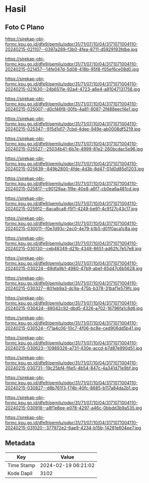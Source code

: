 # Hasil

## Foto C Plano

https://sirekap-obj-formc.kpu.go.id/dfe9/pemilu/pdpr/31/71/07/10/04/3171071004110-20240215-021107--0397a289-f3b0-4fea-8711-d5929193fdbe.jpg

https://sirekap-obj-formc.kpu.go.id/dfe9/pemilu/pdpr/31/71/07/10/04/3171071004110-20240215-021457--14fe047d-5d08-418b-95f8-f05ef6ce08d0.jpg

https://sirekap-obj-formc.kpu.go.id/dfe9/pemilu/pdpr/31/71/07/10/04/3171071004110-20240215-021630--24b6511e-92a4-4723-a6e4-a91047131756.jpg

https://sirekap-obj-formc.kpu.go.id/dfe9/pemilu/pdpr/31/71/07/10/04/3171071004110-20240215-025007--d0cf46f8-00fb-4a81-8087-2f488eecf4e1.jpg

https://sirekap-obj-formc.kpu.go.id/dfe9/pemilu/pdpr/31/71/07/10/04/3171071004110-20240215-025347--915d1d17-7cbd-4dee-949e-ab0008df5219.jpg

https://sirekap-obj-formc.kpu.go.id/dfe9/pemilu/pdpr/31/71/07/10/04/3171071004110-20240215-025527--25034b41-6b7e-4999-81e2-260bcdac5e96.jpg

https://sirekap-obj-formc.kpu.go.id/dfe9/pemilu/pdpr/31/71/07/10/04/3171071004110-20240215-025639--849b2800-4fde-4d3b-8d47-01d0d85d1203.jpg

https://sirekap-obj-formc.kpu.go.id/dfe9/pemilu/pdpr/31/71/07/10/04/3171071004110-20240215-025817--c90129aa-1f9e-40e8-a6f7-cb0ea6a481cd.jpg

https://sirekap-obj-formc.kpu.go.id/dfe9/pemilu/pdpr/31/71/07/10/04/3171071004110-20240215-025912--8aca8ca8-f5f1-4249-be91-4c9127c43c17.jpg

https://sirekap-obj-formc.kpu.go.id/dfe9/pemilu/pdpr/31/71/07/10/04/3171071004110-20240215-030011--f0e7d93c-2ec0-4e79-b1b5-d01f0aca1c8a.jpg

https://sirekap-obj-formc.kpu.go.id/dfe9/pemilu/pdpr/31/71/07/10/04/3171071004110-20240215-030130--ceb48349-d21b-4348-8651-ad62fc7e57e8.jpg

https://sirekap-obj-formc.kpu.go.id/dfe9/pemilu/pdpr/31/71/07/10/04/3171071004110-20240215-030224--69dfa9b1-4980-47b9-abef-65d47c6b5628.jpg

https://sirekap-obj-formc.kpu.go.id/dfe9/pemilu/pdpr/31/71/07/10/04/3171071004110-20240215-030327--801eb9a3-dc9a-475b-b378-31baf1e579fc.jpg

https://sirekap-obj-formc.kpu.go.id/dfe9/pemilu/pdpr/31/71/07/10/04/3171071004110-20240215-030424--88042c92-dbd5-4326-a702-16796fa1c8d6.jpg

https://sirekap-obj-formc.kpu.go.id/dfe9/pemilu/pdpr/31/71/07/10/04/3171071004110-20240215-030524--f71a4c06-10c7-4f06-bc8e-ced906dd5b41.jpg

https://sirekap-obj-formc.kpu.go.id/dfe9/pemilu/pdpr/31/71/07/10/04/3171071004110-20240215-030623--10989326-a731-430e-accd-b7d87e990d51.jpg

https://sirekap-obj-formc.kpu.go.id/dfe9/pemilu/pdpr/31/71/07/10/04/3171071004110-20240215-030731--19c25bf4-f6e5-4b54-847c-4a341d71e9bf.jpg

https://sirekap-obj-formc.kpu.go.id/dfe9/pemilu/pdpr/31/71/07/10/04/3171071004110-20240215-030827--d8b761f3-f74b-40fc-8685-b117a84da2b1.jpg

https://sirekap-obj-formc.kpu.go.id/dfe9/pemilu/pdpr/31/71/07/10/04/3171071004110-20240215-030918--a8f1e8ee-e078-4297-a46c-0bbdd3b9a535.jpg

https://sirekap-obj-formc.kpu.go.id/dfe9/pemilu/pdpr/31/71/07/10/04/3171071004110-20240215-031020--377972e2-6ae9-4234-b15b-14291e604ee7.jpg


## Metadata

| Key        | Value               |
| ---------- | ------------------- |
| Time Stamp | 2024-02-19 06:21:02 |
| Kode Dapil | 3102                |



